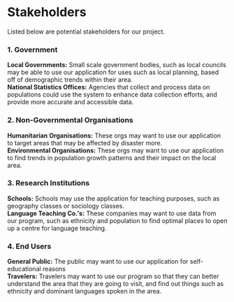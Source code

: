 # Stakeholders
Listed below are potential stakeholders for our project. 

### 1. Government
**Local Governments:** Small scale government bodies, such as local councils may be able to use our application for uses such as local planning, based off of demographic trends within their area. <br>
**National Statistics Offices:** Agencies that collect and process data on populations could use the system to enhance data collection efforts, and provide more accurate and accessible data.

### 2. Non-Governmental Organisations
**Humanitarian Organisations:** These orgs may want to use our application to target areas that may be affected by disaster more. <br>
**Environmental Organisations:** These orgs may want to use our application to find trends in population growth patterns and their impact on the local area. 
 
### 3. Research Institutions
**Schools:** Schools may use the application for teaching purposes, such as geography classes or sociology classes. <br>
**Language Teaching Co.'s:** These companies may want to use data from our program, such as ethnicity and population to find optimal places to open up a centre for language teaching. 

### 4. End Users
**General Public:** The public may want to use our application for self-educational reasons<br>
**Travelers:** Travelers may want to use our program so that they can better understand the area that they are going to visit, and find out things such as ethnicity and dominant languages spoken in the area.